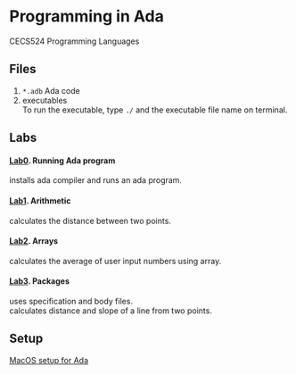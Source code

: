 # Programming in Ada
CECS524 Programming Languages

## Files
1. ```*.adb``` Ada code
2. executables  
To run the executable, type ```./``` and the executable file name on terminal.

## Labs
#### [Lab0](ada/). Running Ada program
installs ada compiler and runs an ada program.
#### [Lab1](ada1_arithmetic/). Arithmetic  
calculates the distance between two points.
#### [Lab2](ada2_arrays/). Arrays  
calculates the average of user input numbers using array.
#### [Lab3](ada3_packages/). Packages  
uses specification and body files.  
calculates distance and slope of a line from two points.


## Setup
[MacOS setup for Ada](ada/readme.md)
